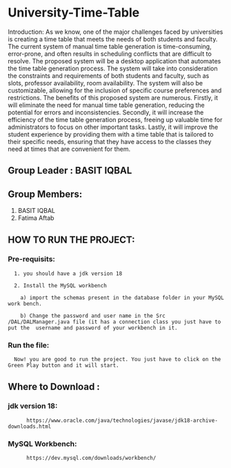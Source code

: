 # University-Time-Table
Introduction:
As we know, one of the major challenges faced by universities is creating a time table that meets the needs of both students and faculty. The current system of manual time table generation is time-consuming, error-prone, and often results in scheduling conflicts that are difficult to resolve.
The proposed system will be a desktop application that automates the time table generation process. The system will take into consideration the constraints and requirements of both students and faculty, such as slots, professor availability, room availability. The system will also be customizable, allowing for the inclusion of specific course preferences and restrictions.
The benefits of this proposed system are numerous. Firstly, it will eliminate the need for manual time table generation, reducing the potential for errors and inconsistencies. Secondly, it will increase the efficiency of the time table generation process, freeing up valuable time for administrators to focus on other important tasks. Lastly, it will improve the student experience by providing them with a time table that is tailored to their specific needs, ensuring that they have access to the classes they need at times that are convenient for them.


## Group Leader : BASIT IQBAL

## Group Members:
1) BASIT IQBAL
2) Fatima Aftab


## HOW TO RUN THE PROJECT:
  ### Pre-requisits:
  
      1. you should have a jdk version 18 
      
      2. Install the MySQL workbench
      
        a) import the schemas present in the database folder in your MySQL work bench.
        
        b) Change the password and user name in the Src /DAL/DALManager.java file (it has a connection class you just have to put the  username and password of your workbench in it.
        
  ### Run the file:
  
      Now! you are good to run the project. You just have to click on the Green Play button and it will start.


## Where to Download :

  ### jdk version 18: 
  
          https://www.oracle.com/java/technologies/javase/jdk18-archive-downloads.html

  ### MySQL Workbench:

          https://dev.mysql.com/downloads/workbench/


